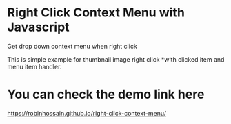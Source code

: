 # Right Click Context Menu with Javascript
Get drop down context menu when right click

This is simple example for thumbnail image right click  *with clicked item and menu item handler.

# You can check the demo link here
https://robinhossain.github.io/right-click-context-menu/
